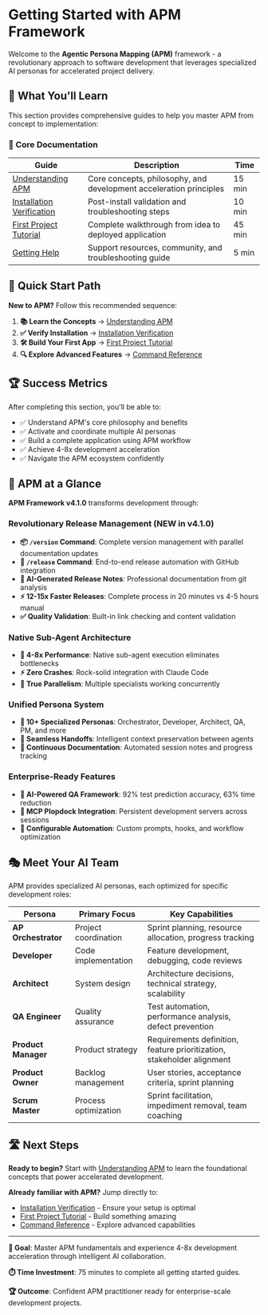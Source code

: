# Getting Started with APM Framework

Welcome to the **Agentic Persona Mapping (APM)** framework - a revolutionary approach to software development that leverages specialized AI personas for accelerated project delivery.

## 🚀 What You'll Learn

This section provides comprehensive guides to help you master APM from concept to implementation:

### 📖 Core Documentation

| Guide | Description | Time |
|-------|-------------|------|
| [Understanding APM](./understanding-apm.md) | Core concepts, philosophy, and development acceleration principles | 15 min |
| [Installation Verification](./installation-verification.md) | Post-install validation and troubleshooting steps | 10 min |
| [First Project Tutorial](./first-project-tutorial.md) | Complete walkthrough from idea to deployed application | 45 min |
| [Getting Help](./getting-help.md) | Support resources, community, and troubleshooting guide | 5 min |

## 🎯 Quick Start Path

**New to APM?** Follow this recommended sequence:

1. **📚 Learn the Concepts** → [Understanding APM](./understanding-apm.md)
2. **✅ Verify Installation** → [Installation Verification](./installation-verification.md)  
3. **🛠️ Build Your First App** → [First Project Tutorial](./first-project-tutorial.md)
4. **🔍 Explore Advanced Features** → [Command Reference](../command-reference/)

## 🏆 Success Metrics

After completing this section, you'll be able to:

- ✅ Understand APM's core philosophy and benefits
- ✅ Activate and coordinate multiple AI personas
- ✅ Build a complete application using APM workflow
- ✅ Achieve 4-8x development acceleration
- ✅ Navigate the APM ecosystem confidently

## 🌟 APM at a Glance

**APM Framework v4.1.0** transforms development through:

### Revolutionary Release Management (NEW in v4.1.0)
- **📦 `/version` Command**: Complete version management with parallel documentation updates
- **🚀 `/release` Command**: End-to-end release automation with GitHub integration
- **🤖 AI-Generated Release Notes**: Professional documentation from git analysis
- **⚡ 12-15x Faster Releases**: Complete process in 20 minutes vs 4-5 hours manual
- **✅ Quality Validation**: Built-in link checking and content validation

### Native Sub-Agent Architecture
- **🚀 4-8x Performance**: Native sub-agent execution eliminates bottlenecks
- **⚡ Zero Crashes**: Rock-solid integration with Claude Code
- **🔄 True Parallelism**: Multiple specialists working concurrently

### Unified Persona System
- **🎯 10+ Specialized Personas**: Orchestrator, Developer, Architect, QA, PM, and more
- **🤝 Seamless Handoffs**: Intelligent context preservation between agents
- **📝 Continuous Documentation**: Automated session notes and progress tracking

### Enterprise-Ready Features
- **🧪 AI-Powered QA Framework**: 92% test prediction accuracy, 63% time reduction
- **🎪 MCP Plopdock Integration**: Persistent development servers across sessions
- **🔧 Configurable Automation**: Custom prompts, hooks, and workflow optimization

## 🎭 Meet Your AI Team

APM provides specialized AI personas, each optimized for specific development roles:

| Persona | Primary Focus | Key Capabilities |
|---------|---------------|------------------|
| **AP Orchestrator** | Project coordination | Sprint planning, resource allocation, progress tracking |
| **Developer** | Code implementation | Feature development, debugging, code reviews |
| **Architect** | System design | Architecture decisions, technical strategy, scalability |
| **QA Engineer** | Quality assurance | Test automation, performance analysis, defect prevention |
| **Product Manager** | Product strategy | Requirements definition, feature prioritization, stakeholder alignment |
| **Product Owner** | Backlog management | User stories, acceptance criteria, sprint planning |
| **Scrum Master** | Process optimization | Sprint facilitation, impediment removal, team coaching |

## 🛣️ Next Steps

**Ready to begin?** Start with [Understanding APM](./understanding-apm.md) to learn the foundational concepts that power accelerated development.

**Already familiar with APM?** Jump directly to:
- [Installation Verification](./installation-verification.md) - Ensure your setup is optimal
- [First Project Tutorial](./first-project-tutorial.md) - Build something amazing
- [Command Reference](../command-reference/) - Explore advanced capabilities

---

**🎯 Goal**: Master APM fundamentals and experience 4-8x development acceleration through intelligent AI collaboration.

**⏱️ Time Investment**: 75 minutes to complete all getting started guides.

**🏆 Outcome**: Confident APM practitioner ready for enterprise-scale development projects.
